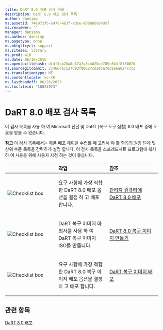 ```yaml
---
title: DaRT 8.0 배포 검사 목록
description: DaRT 8.0 배포 검사 목록
author: dansimp
ms.assetid: 74e071fb-697c-463f-adce-d09b8d86495f
ms.reviewer: ''
manager: dansimp
ms.author: dansimp
ms.pagetype: mdop
ms.mktglfcycl: support
ms.sitesec: library
ms.prod: w10
ms.date: 06/16/2016
ms.openlocfilehash: dfdf3b428a0a37a7c8c4d20ae789e8b3f8f3007d
ms.sourcegitcommit: 354664bc527d93f80687cd2eba70d1eea024c7c3
ms.translationtype: MT
ms.contentlocale: ko-KR
ms.lasthandoff: 06/26/2020
ms.locfileid: "10823973"
---
```

# DaRT 8.0 배포 검사 목록


이 검사 목록을 사용 하 여 Microsoft 진단 및 DaRT (복구 도구 집합) 8.0 배포 중에 도움을 받을 수 있습니다.

**참고**  이 검사 목록에서는 제품 배포 계획을 수립할 때 고려해 야 할 항목의 권장 단계 및 상위 수준 목록을 간략하게 설명 합니다. 이 검사 목록을 스프레드시트 프로그램에 복사 하 여 사용을 위해 사용자 지정 하는 것이 좋습니다.

 

<table>
<colgroup>
<col width="33%" />
<col width="33%" />
<col width="33%" />
</colgroup>
<thead>
<tr class="header">
<th align="left"></th>
<th align="left">작업</th>
<th align="left">참조</th>
</tr>
</thead>
<tbody>
<tr class="odd">
<td align="left"><img src="images/checklistbox.gif" alt="Checklist box" /></td>
<td align="left"><p>요구 사항에 가장 적합 한 DaRT 8.0 배포 옵션을 결정 하 고 배포 합니다.</p></td>
<td align="left"><p><a href="deploying-dart-80-to-administrator-computers-dart-8.md" data-raw-source="[Deploying DaRT 8.0 to Administrator Computers](deploying-dart-80-to-administrator-computers-dart-8.md)">관리자 컴퓨터에 DaRT 8.0 배포</a></p></td>
</tr>
<tr class="even">
<td align="left"><img src="images/checklistbox.gif" alt="Checklist box" /></td>
<td align="left"><p>DaRT 복구 이미지 마법사를 사용 하 여 DaRT 복구 이미지 ISO를 만듭니다.</p></td>
<td align="left"><p><a href="creating-the-dart-80-recovery-image-dart-8.md" data-raw-source="[Creating the DaRT 8.0 Recovery Image](creating-the-dart-80-recovery-image-dart-8.md)">DaRT 8.0 복구 이미지 만들기</a></p></td>
</tr>
<tr class="odd">
<td align="left"><img src="images/checklistbox.gif" alt="Checklist box" /></td>
<td align="left"><p>요구 사항에 가장 적합 한 DaRT 8.0 복구 이미지 배포 옵션을 결정 하 고 배포 합니다.</p></td>
<td align="left"><p><a href="deploying-the-dart-recovery-image-dart-8.md" data-raw-source="[Deploying the DaRT Recovery Image](deploying-the-dart-recovery-image-dart-8.md)">DaRT 복구 이미지 배포</a></p></td>
</tr>
</tbody>
</table>

 

## 관련 항목


[DaRT 8.0 배포](deploying-dart-80-dart-8.md)

 

 





